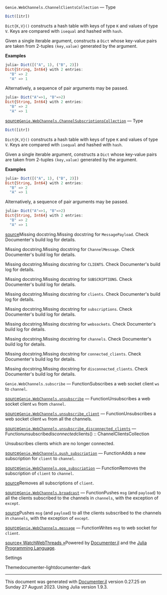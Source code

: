 

`Genie.WebChannels.ChannelClientsCollection` — Type
```julia
Dict([itr])
```
`Dict{K,V}()` constructs a hash table with keys of type `K` and values of type `V`. Keys are compared with `isequal` and hashed with `hash`.

Given a single iterable argument, constructs a `Dict` whose key-value pairs are taken from 2-tuples `(key,value)` generated by the argument.

**Examples**


```julia
julia> Dict([("A", 1), ("B", 2)])
Dict{String, Int64} with 2 entries:
  "B" => 2
  "A" => 1
```
Alternatively, a sequence of pair arguments may be passed.


```julia
julia> Dict("A"=>1, "B"=>2)
Dict{String, Int64} with 2 entries:
  "B" => 2
  "A" => 1
```
[source](https://github.com/JuliaLang/julia/blob/bed2cd540a11544ed4be381d471bbf590f0b745e/base/dict.jl#L31-L56)[`Genie.WebChannels.ChannelSubscriptionsCollection`](#Genie.WebChannels.ChannelSubscriptionsCollection) — Type
```julia
Dict([itr])
```
`Dict{K,V}()` constructs a hash table with keys of type `K` and values of type `V`. Keys are compared with `isequal` and hashed with `hash`.

Given a single iterable argument, constructs a `Dict` whose key-value pairs are taken from 2-tuples `(key,value)` generated by the argument.

**Examples**


```julia
julia> Dict([("A", 1), ("B", 2)])
Dict{String, Int64} with 2 entries:
  "B" => 2
  "A" => 1
```
Alternatively, a sequence of pair arguments may be passed.


```julia
julia> Dict("A"=>1, "B"=>2)
Dict{String, Int64} with 2 entries:
  "B" => 2
  "A" => 1
```
[source](https://github.com/JuliaLang/julia/blob/bed2cd540a11544ed4be381d471bbf590f0b745e/base/dict.jl#L31-L56)Missing docstring.Missing docstring for `MessagePayload`. Check Documenter's build log for details.

Missing docstring.Missing docstring for `ChannelMessage`. Check Documenter's build log for details.

Missing docstring.Missing docstring for `CLIENTS`. Check Documenter's build log for details.

Missing docstring.Missing docstring for `SUBSCRIPTIONS`. Check Documenter's build log for details.

Missing docstring.Missing docstring for `clients`. Check Documenter's build log for details.

Missing docstring.Missing docstring for `subscriptions`. Check Documenter's build log for details.

Missing docstring.Missing docstring for `websockets`. Check Documenter's build log for details.

Missing docstring.Missing docstring for `channels`. Check Documenter's build log for details.

Missing docstring.Missing docstring for `connected_clients`. Check Documenter's build log for details.

Missing docstring.Missing docstring for `disconnected_clients`. Check Documenter's build log for details.

`Genie.WebChannels.subscribe` — FunctionSubscribes a web socket client `ws` to `channel`.

[source](https://github.com/GenieFramework/Genie.jl/blob/47e81df11838c6e63aa6bc66cd6f778579412697/src/WebChannels.jl#L82-L84)[`Genie.WebChannels.unsubscribe`](#Genie.WebChannels.unsubscribe) — FunctionUnsubscribes a web socket client `ws` from `channel`.

[source](https://github.com/GenieFramework/Genie.jl/blob/47e81df11838c6e63aa6bc66cd6f778579412697/src/WebChannels.jl#L104-L106)[`Genie.WebChannels.unsubscribe_client`](#Genie.WebChannels.unsubscribe_client) — FunctionUnsubscribes a web socket client `ws` from all the channels.

[source](https://github.com/GenieFramework/Genie.jl/blob/47e81df11838c6e63aa6bc66cd6f778579412697/src/WebChannels.jl#L119-L121)[`Genie.WebChannels.unsubscribe_disconnected_clients`](#Genie.WebChannels.unsubscribe_disconnected_clients) — Functionunsubscribe*disconnected*clients() :: ChannelClientsCollection

Unsubscribes clients which are no longer connected.

[source](https://github.com/GenieFramework/Genie.jl/blob/47e81df11838c6e63aa6bc66cd6f778579412697/src/WebChannels.jl#L145-L149)[`Genie.WebChannels.push_subscription`](#Genie.WebChannels.push_subscription) — FunctionAdds a new subscription for `client` to `channel`.

[source](https://github.com/GenieFramework/Genie.jl/blob/47e81df11838c6e63aa6bc66cd6f778579412697/src/WebChannels.jl#L166-L168)[`Genie.WebChannels.pop_subscription`](#Genie.WebChannels.pop_subscription) — FunctionRemoves the subscription of `client` to `channel`.

[source](https://github.com/GenieFramework/Genie.jl/blob/47e81df11838c6e63aa6bc66cd6f778579412697/src/WebChannels.jl#L183-L185)Removes all subscriptions of `client`.

[source](https://github.com/GenieFramework/Genie.jl/blob/47e81df11838c6e63aa6bc66cd6f778579412697/src/WebChannels.jl#L201-L203)[`Genie.WebChannels.broadcast`](#Genie.WebChannels.broadcast) — FunctionPushes `msg` (and `payload`) to all the clients subscribed to the channels in `channels`, with the exception of `except`.

[source](https://github.com/GenieFramework/Genie.jl/blob/47e81df11838c6e63aa6bc66cd6f778579412697/src/WebChannels.jl#L213-L215)Pushes `msg` (and `payload`) to all the clients subscribed to the channels in `channels`, with the exception of `except`.

[source](https://github.com/GenieFramework/Genie.jl/blob/47e81df11838c6e63aa6bc66cd6f778579412697/src/WebChannels.jl#L249-L251)[`Genie.WebChannels.message`](#Genie.WebChannels.message) — FunctionWrites `msg` to web socket for `client`.

[source](https://github.com/GenieFramework/Genie.jl/blob/47e81df11838c6e63aa6bc66cd6f778579412697/src/WebChannels.jl#L271-L273)[« Watch](watch.html)[WebThreads »](webthreads.html)Powered by [Documenter.jl](https://github.com/JuliaDocs/Documenter.jl) and the [Julia Programming Language](https://julialang.org/).

Settings

Themedocumenter-lightdocumenter-dark



---

This document was generated with [Documenter.jl](https://github.com/JuliaDocs/Documenter.jl) version 0.27.25 on Sunday 27 August 2023. Using Julia version 1.9.3.


